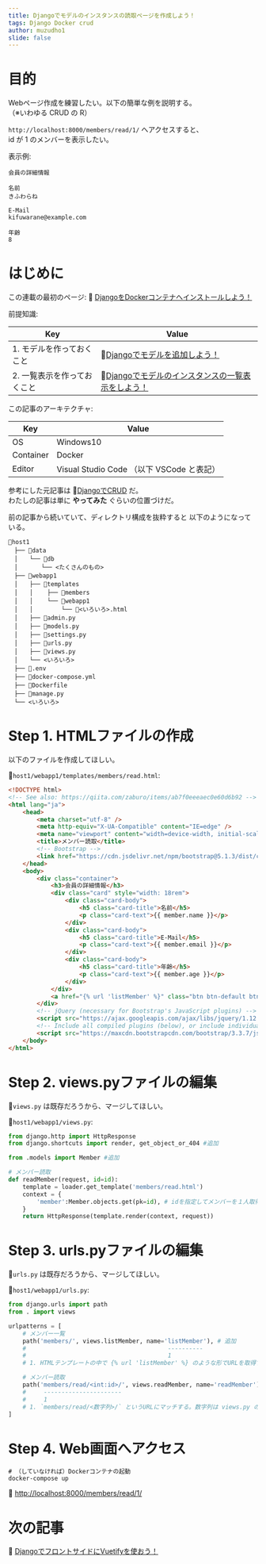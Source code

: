 ```yaml
---
title: Djangoでモデルのインスタンスの読取ページを作成しよう！
tags: Django Docker crud
author: muzudho1
slide: false
---
```

# 目的

Webページ作成を練習したい。以下の簡単な例を説明する。  
（※いわゆる CRUD の R）  

`http://localhost:8000/members/read/1/` へアクセスすると、  
id が 1 のメンバーを表示したい。  

表示例:  

```plaintext
会員の詳細情報

名前
きふわらね

E-Mail
kifuwarane@example.com

年齢
8
```

# はじめに

この連載の最初のページ: 📖 [DjangoをDockerコンテナへインストールしよう！](https://qiita.com/muzudho1/items/eb0df0ea604e1fd9cdae)  

前提知識:  

| Key                         | Value                                                                                                      |
| --------------------------- | ---------------------------------------------------------------------------------------------------------- |
| 1. モデルを作っておくこと   | 📖[Djangoでモデルを追加しよう！](https://qiita.com/muzudho1/items/2463cc006da69f5ed7b2)                     |
| 2. 一覧表示を作っておくこと | 📖[Djangoでモデルのインスタンスの一覧表示をしよう！](https://qiita.com/muzudho1/items/77668130b6d941596327) |

この記事のアーキテクチャ:  

| Key       | Value                                     |
| --------- | ----------------------------------------- |
| OS        | Windows10                                 |
| Container | Docker                                    |
| Editor    | Visual Studio Code （以下 VSCode と表記） |

参考にした元記事は 📖[DjangoでCRUD](https://qiita.com/zaburo/items/ab7f0eeeaec0e60d6b92) だ。  
わたしの記事は単に **やってみた** ぐらいの位置づけだ。  

前の記事から続いていて、ディレクトリ構成を抜粋すると 以下のようになっている。  

```plaintext
📂host1
　├── 📂data
　│　　└── 📂db
　│　　　　└── <たくさんのもの>
　├── 📂webapp1
　│　　├── 📂templates
　│　　│    ├── 📂members
　│　　│    └── 📂webapp1
　│　　│        └── 📄<いろいろ>.html
　│　　├── 📄admin.py
　│　　├── 📄models.py
　│　　├── 📄settings.py
　│　　├── 📄urls.py
　│　　├── 📄views.py
　│　　└── <いろいろ>
　├── 📄.env
　├── 🐳docker-compose.yml
　├── 🐳Dockerfile
　├── 📄manage.py
　└── <いろいろ>
```

# Step 1. HTMLファイルの作成

以下のファイルを作成してほしい。  

📄`host1/webapp1/templates/members/read.html`:  

```html
<!DOCTYPE html>
<!-- See also: https://qiita.com/zaburo/items/ab7f0eeeaec0e60d6b92 -->
<html lang="ja">
    <head>
        <meta charset="utf-8" />
        <meta http-equiv="X-UA-Compatible" content="IE=edge" />
        <meta name="viewport" content="width=device-width, initial-scale=1" />
        <title>メンバー読取</title>
        <!-- Bootstrap -->
        <link href="https://cdn.jsdelivr.net/npm/bootstrap@5.1.3/dist/css/bootstrap.min.css" rel="stylesheet" integrity="sha384-1BmE4kWBq78iYhFldvKuhfTAU6auU8tT94WrHftjDbrCEXSU1oBoqyl2QvZ6jIW3" crossorigin="anonymous" />
    </head>
    <body>
        <div class="container">
            <h3>会員の詳細情報</h3>
            <div class="card" style="width: 18rem">
                <div class="card-body">
                    <h5 class="card-title">名前</h5>
                    <p class="card-text">{{ member.name }}</p>
                </div>
                <div class="card-body">
                    <h5 class="card-title">E-Mail</h5>
                    <p class="card-text">{{ member.email }}</p>
                </div>
                <div class="card-body">
                    <h5 class="card-title">年齢</h5>
                    <p class="card-text">{{ member.age }}</p>
                </div>
            </div>
            <a href="{% url 'listMember' %}" class="btn btn-default btn-sm">戻る</a>
        </div>
        <!-- jQuery (necessary for Bootstrap's JavaScript plugins) -->
        <script src="https://ajax.googleapis.com/ajax/libs/jquery/1.12.4/jquery.min.js"></script>
        <!-- Include all compiled plugins (below), or include individual files as needed -->
        <script src="https://maxcdn.bootstrapcdn.com/bootstrap/3.3.7/js/bootstrap.min.js"></script>
    </body>
</html>
```

# Step 2. views.pyファイルの編集

📄`views.py` は既存だろうから、マージしてほしい。  

📄`host1/webapp1/views.py`:  

```py
from django.http import HttpResponse
from django.shortcuts import render, get_object_or_404 #追加

from .models import Member #追加

# メンバー読取
def readMember(request, id=id):
    template = loader.get_template('members/read.html')
    context = {
        'member':Member.objects.get(pk=id), # idを指定してメンバーを１人取得
    }
    return HttpResponse(template.render(context, request))
```

# Step 3. urls.pyファイルの編集

📄`urls.py` は既存だろうから、マージしてほしい。  

📄`host1/webapp1/urls.py`:  

```py
from django.urls import path
from . import views

urlpatterns = [
    # メンバー一覧
    path('members/', views.listMember, name='listMember'), # 追加
    #                                        ----------
    #                                        1
    # 1. HTMLテンプレートの中で {% url 'listMember' %} のような形でURLを取得するのに使える

    # メンバー読取
    path('members/read/<int:id>/', views.readMember, name='readMember'), # 追加
    #     ----------------------
    #     1
    # 1. `members/read/<数字列>/` というURLにマッチする。数字列は views.py の中で id という名前で取得できる
]
```

# Step 4. Web画面へアクセス

```shell
# （していなければ）Dockerコンテナの起動
docker-compose up
```

📖 [http://localhost:8000/members/read/1/](http://localhost:8000/members/read/1/)  

# 次の記事

📖 [DjangoでフロントサイドにVuetifyを使おう！](https://qiita.com/muzudho1/items/e80a72b027249daa4d41)
